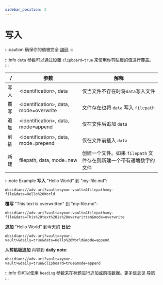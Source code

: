 ```yaml
---
sidebar_position: 2
---
```


# 写入

:::caution
确保你的值被完全 [编码](../concepts/encoding.md)
:::

:::info
`data` 参数可以通过设置 `clipboard=true` 来使用你剪贴板的值进行覆盖。
:::

| /    | 参数                                    | 解释                                                               |
| ---- | --------------------------------------- | ------------------------------------------------------------------ |
| 写入 | <identification\>, data                 | 仅当文件不存在时将`data`写入文件                                   |
| 覆写 | <identification\>, data, mode=overwrite | 文件存在也将 `data` 写入 `filepath`                                |
| 追加 | <identification\>, data, mode=append    | 仅在文件后追加 `data`                                              |
| 前插 | <identification\>, data, mode=prepend   | 仅在文件前插入 `data`                                              |
| 新建 | filepath, data, mode=new                | 创建一个文件。如果 `filepath` 文件存在则新建一个带有递增数字的文件 |

:::note Example
**写入** "Hello World" 到 "my-file.md":

```uri
obsidian://adv-uri?vault=<your-vault>&filepath=my-file&data=Hello%20World
```

**覆写** "This text is overwritten" 到 "my-file.md":

```uri
obsidian://adv-uri?vault=<your-vault>&filepath=my-file&data=This%20text%20is%20overwritten&mode=overwrite
```

**追加** "Hello World" 到今天的 **日记**:

```uri
obsidian://adv-uri?vault=<your-vault>&daily=true&data=Hello%20World&mode=append
```

从**剪贴板追加** 内容到 **daily note**:

```uri
obsidian://adv-uri?vault=<your-vault>&daily=true&clipboard=true&mode=append
```

:::info
你可以使用 `heading` 参数来在标题进行追加或前插数据。更多信息见 [导航](i18n/zh-CN/docusaurus-plugin-content-docs/current/actions/navigation.md)
:::
